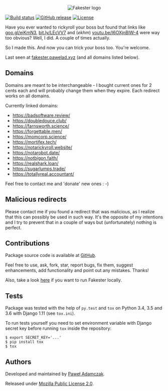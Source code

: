 <p align="center">
    <img src="https://cdn.rawgit.com/pawelad/fakester/d542da1e/fakester/fakester/static/img/logo.png" alt="Fakester logo">
</p>

[![Build status](https://img.shields.io/travis/pawelad/fakester.svg)][travis]
[![GitHub release](https://img.shields.io/github/release/pawelad/fakester.svg)][github]
[![License](https://img.shields.io/github/license/pawelad/fakester.svg)][license]

Have you ever wanted to rickyroll your boss but found that links like
[goo.gl/ejKmN3](https://goo.gl/ejKmN3), [bit.ly/LEcVV7](https://bit.ly/LEcVV7)
and (*ekhm*) [youtu.be/I6OXjnBIW-4](https://youtu.be/I6OXjnBIW-4) were way too
obvious? Well, I did. A couple of times actually.

So I made this. And now you can trick your boss too. You're welcome.

Last seen at [fakester.pawelad.xyz][fakester] (and all
domains listed below).

## Domains
Domains are meant to be interchangeable - I bought current ones for 2 cents
each and will probably change them when they expire. Each redirect works on
all domains.

Currently linked domains:
- https://badsoftware.review/
- https://doubledouce.club/
- https://farnsworth.science/
- https://forgettable.men/
- https://momcorp.science/
- https://mortifex.tech/
- https://notarickyroll.website/
- https://notarobot.date/
- https://notbigon.faith/
- https://realshark.loan/
- https://sugarlumps.trade/
- https://totallyreal.accountant/

Feel free to contact me and 'donate' new ones : -)

## Malicious redirects
Please contact me if you found a redirect that was malicious, as I realize that
this can possibly be used in such way. It's the opposite of my intentions
and I try to prevent that in a couple of ways but (unfortunately) nothing is
perfect.

## Contributions
Package source code is available at [GitHub][github].

Feel free to use, ask, fork, star, report bugs, fix them, suggest enhancements,
add functionality and point out any mistakes. Thanks!

Also, take a look [here][fakester running locally] if you want to run Fakester
locally.

## Tests
Package was tested with the help of `py.test` and `tox` on Python 3.4, 3.5
and 3.6 with Django 1.11 (see `tox.ini`).

To run tests yourself you need to set environment variable with Django secret
key before running `tox` inside the repository:

```shell
$ export SECRET_KEY='...'
$ pip install tox
$ tox
```

## Authors
Developed and maintained by [Paweł Adamczak][pawelad].

Released under [Mozilla Public License 2.0][license].


[fakester]: https://fakester.pawelad.xyz
[fakester running locally]: https://github.com/pawelad/fakester/wiki/Running-Fakester-locally
[github]: https://github.com/pawelad/fakester
[license]: ./LICENSE
[pawelad]: https://github.com/pawelad
[travis]: https://travis-ci.org/pawelad/fakester
